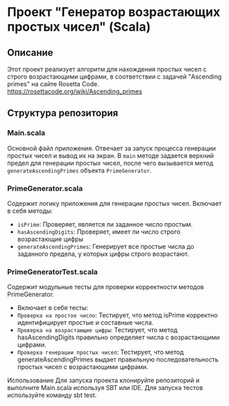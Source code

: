 # Проект "Генератор возрастающих простых чисел" (Scala)

## Описание
Этот проект реализует алгоритм для нахождения простых чисел с строго возрастающими цифрами, в соответствии с задачей "Ascending primes" на сайте Rosetta Code.
https://rosettacode.org/wiki/Ascending_primes

## Структура репозитория

### Main.scala
Основной файл приложения. Отвечает за запуск процесса генерации простых чисел и вывод их на экран. В `main` методе задается верхний предел для генерации простых чисел, после чего вызывается метод `generateAscendingPrimes` объекта `PrimeGenerator`.

### PrimeGenerator.scala
Содержит логику приложения для генерации простых чисел. Включает в себя методы:
- `isPrime`: Проверяет, является ли заданное число простым.
- `hasAscendingDigits`: Проверяет, имеет ли число строго возрастающие цифры
- `generateAscendingPrimes`: Генерирует все простые числа до заданного предела, у которых цифры строго возрастают.
  
### PrimeGeneratorTest.scala
  Cодержит модульные тесты для проверки корректности методов PrimeGenerator.
- Включает в себя тесты:
- `Проверка на простое число`: Тестирует, что метод isPrime корректно идентифицирует простые и составные числа.
- `Проверка на возрастающие цифры`: Тестирует, что метод hasAscendingDigits правильно определяет числа с возрастающими цифрами.
- `Проверка генерации простых чисел`: Тестирует, что метод generateAscendingPrimes выдает правильную последовательность простых чисел с возрастающими цифрами.

Использование
Для запуска проекта клонируйте репозиторий и выполните Main.scala используя SBT или IDE. Для запуска тестов используйте команду sbt test.
